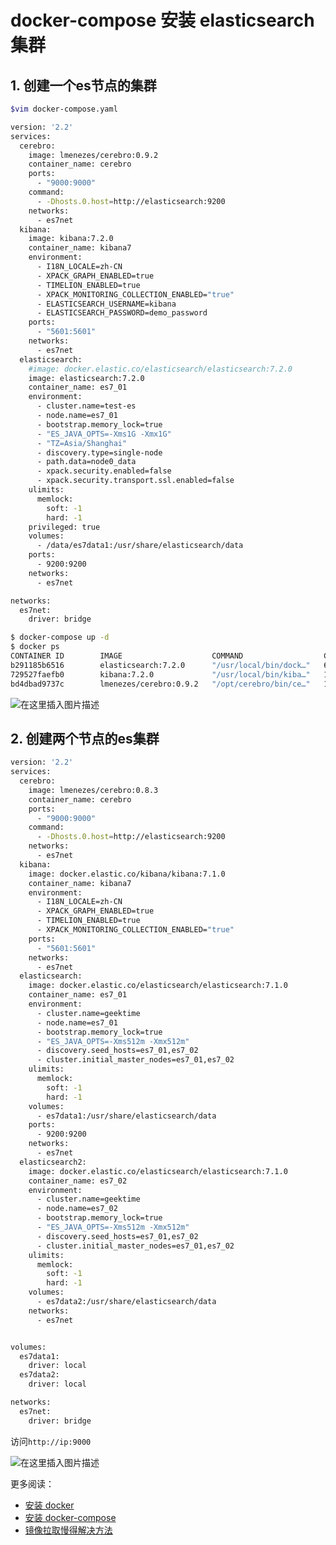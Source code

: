 #  docker-compose 安装 elasticsearch 集群

## 1. 创建一个es节点的集群
```bash
$vim docker-compose.yaml
```

```bash
version: '2.2'
services:
  cerebro:
    image: lmenezes/cerebro:0.9.2
    container_name: cerebro
    ports:
      - "9000:9000"
    command:
      - -Dhosts.0.host=http://elasticsearch:9200
    networks:
      - es7net
  kibana:
    image: kibana:7.2.0
    container_name: kibana7
    environment:
      - I18N_LOCALE=zh-CN
      - XPACK_GRAPH_ENABLED=true
      - TIMELION_ENABLED=true
      - XPACK_MONITORING_COLLECTION_ENABLED="true"
      - ELASTICSEARCH_USERNAME=kibana
      - ELASTICSEARCH_PASSWORD=demo_password
    ports:
      - "5601:5601"
    networks:
      - es7net
  elasticsearch:
    #image: docker.elastic.co/elasticsearch/elasticsearch:7.2.0
    image: elasticsearch:7.2.0
    container_name: es7_01
    environment:
      - cluster.name=test-es
      - node.name=es7_01
      - bootstrap.memory_lock=true
      - "ES_JAVA_OPTS=-Xms1G -Xmx1G"
      - "TZ=Asia/Shanghai"
      - discovery.type=single-node
      - path.data=node0_data
      - xpack.security.enabled=false
      - xpack.security.transport.ssl.enabled=false
    ulimits:
      memlock:
        soft: -1
        hard: -1
    privileged: true
    volumes:
      - /data/es7data1:/usr/share/elasticsearch/data
    ports:
      - 9200:9200
    networks:
      - es7net

networks:
  es7net:
    driver: bridge
```

```bash
$ docker-compose up -d
$ docker ps
CONTAINER ID        IMAGE                    COMMAND                  CREATED             STATUS              PORTS                              NAMES
b291185b6516        elasticsearch:7.2.0      "/usr/local/bin/dock…"   6 minutes ago       Up 4 minutes        0.0.0.0:9200->9200/tcp, 9300/tcp   es7_01
729527faefb0        kibana:7.2.0             "/usr/local/bin/kiba…"   12 minutes ago      Up 4 minutes        0.0.0.0:5601->5601/tcp             kibana7
bd4dbad9737c        lmenezes/cerebro:0.9.2   "/opt/cerebro/bin/ce…"   12 minutes ago      Up 4 minutes        0.0.0.0:9000->9000/tcp             cerebro

```
![在这里插入图片描述](https://img-blog.csdnimg.cn/20201031170125723.png?x-oss-process=image/watermark,type_ZmFuZ3poZW5naGVpdGk,shadow_10,text_aHR0cHM6Ly9ibG9nLmNzZG4ubmV0L3hpeGloYWhhbGVsZWhlaGU=,size_16,color_FFFFFF,t_70#pic_center)
## 2. 创建两个节点的es集群

```bash
version: '2.2'
services:
  cerebro:
    image: lmenezes/cerebro:0.8.3
    container_name: cerebro
    ports:
      - "9000:9000"
    command:
      - -Dhosts.0.host=http://elasticsearch:9200
    networks:
      - es7net
  kibana:
    image: docker.elastic.co/kibana/kibana:7.1.0
    container_name: kibana7
    environment:
      - I18N_LOCALE=zh-CN
      - XPACK_GRAPH_ENABLED=true
      - TIMELION_ENABLED=true
      - XPACK_MONITORING_COLLECTION_ENABLED="true"
    ports:
      - "5601:5601"
    networks:
      - es7net
  elasticsearch:
    image: docker.elastic.co/elasticsearch/elasticsearch:7.1.0
    container_name: es7_01
    environment:
      - cluster.name=geektime
      - node.name=es7_01
      - bootstrap.memory_lock=true
      - "ES_JAVA_OPTS=-Xms512m -Xmx512m"
      - discovery.seed_hosts=es7_01,es7_02
      - cluster.initial_master_nodes=es7_01,es7_02
    ulimits:
      memlock:
        soft: -1
        hard: -1
    volumes:
      - es7data1:/usr/share/elasticsearch/data
    ports:
      - 9200:9200
    networks:
      - es7net
  elasticsearch2:
    image: docker.elastic.co/elasticsearch/elasticsearch:7.1.0
    container_name: es7_02
    environment:
      - cluster.name=geektime
      - node.name=es7_02
      - bootstrap.memory_lock=true
      - "ES_JAVA_OPTS=-Xms512m -Xmx512m"
      - discovery.seed_hosts=es7_01,es7_02
      - cluster.initial_master_nodes=es7_01,es7_02
    ulimits:
      memlock:
        soft: -1
        hard: -1
    volumes:
      - es7data2:/usr/share/elasticsearch/data
    networks:
      - es7net


volumes:
  es7data1:
    driver: local
  es7data2:
    driver: local

networks:
  es7net:
    driver: bridge
```

访问`http://ip:9000`

![在这里插入图片描述](https://img-blog.csdnimg.cn/20201101153644984.png?x-oss-process=image/watermark,type_ZmFuZ3poZW5naGVpdGk,shadow_10,text_aHR0cHM6Ly9ibG9nLmNzZG4ubmV0L3hpeGloYWhhbGVsZWhlaGU=,size_16,color_FFFFFF,t_70#pic_center)

更多阅读：

 - [安装 docker](https://blog.csdn.net/xixihahalelehehe/article/details/104293170)
 - [安装 docker-compose](https://blog.csdn.net/xixihahalelehehe/article/details/108769857)
 - [镜像拉取慢得解决方法](https://blog.csdn.net/xixihahalelehehe/article/details/109404298)
